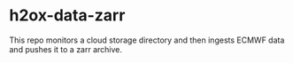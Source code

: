 # h2ox-data-zarr
This repo monitors a cloud storage directory and then ingests ECMWF data and pushes it to a zarr archive.
